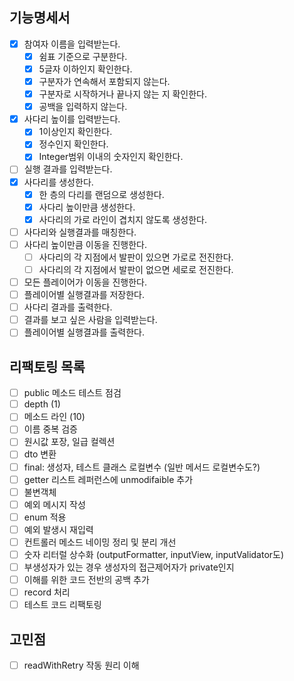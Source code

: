 ## 기능명세서
- [x] 참여자 이름을 입력받는다.
  - [x] 쉼표 기준으로 구분한다.
  - [x] 5글자 이하인지 확인한다.
  - [x] 구분자가 연속해서 포함되지 않는다.
  - [x] 구분자로 시작하거나 끝나지 않는 지 확인한다.
  - [x] 공백을 입력하지 않는다.
- [x] 사다리 높이를 입력받는다.
  - [x] 1이상인지 확인한다.
  - [x] 정수인지 확인한다.
  - [x] Integer범위 이내의 숫자인지 확인한다.
- [ ] 실행 결과를 입력받는다.
- [x] 사다리를 생성한다.
  - [X] 한 층의 다리를 랜덤으로 생성한다.
  - [x] 사다리 높이만큼 생성한다.
  - [x] 사다리의 가로 라인이 겹치지 않도록 생성한다.
- [ ] 사다리와 실행결과를 매칭한다.
- [ ] 사다리 높이만큼 이동을 진행한다.
  - [ ] 사다리의 각 지점에서 발판이 있으면 가로로 전진한다.
  - [ ] 사다리의 각 지점에서 발판이 없으면 세로로 전진한다.
- [ ] 모든 플레이어가 이동을 진행한다.
- [ ] 플레이어별 실행결과를 저장한다.
- [ ] 사다리 결과를 출력한다.
- [ ] 결과를 보고 싶은 사람을 입력받는다.
- [ ] 플레이어별 실행결과를 출력한다.

## 리팩토링 목록
- [ ] public 메소드 테스트 점검
- [ ] depth (1)
- [ ] 메소드 라인 (10)
- [ ] 이름 중복 검증
- [ ] 원시값 포장, 일급 컬렉션
- [ ] dto 변환
- [ ] final: 생성자, 테스트 클래스 로컬변수 (일반 메서드 로컬변수도?) 
- [ ] getter 리스트 레퍼런스에 unmodifaible 추가
- [ ] 불변객체
- [ ] 예외 메시지 작성
- [ ] enum 적용
- [ ] 예외 발생시 재입력
- [ ] 컨트롤러 메소드 네이밍 정리 및 분리 개선
- [ ] 숫자 리터럴 상수화 (outputFormatter, inputView, inputValidator도)
- [ ] 부생성자가 있는 경우 생성자의 접근제어자가 private인지
- [ ] 이해를 위한 코드 전반의 공백 추가
- [ ] record 처리
- [ ] 테스트 코드 리팩토링

## 고민점
- [ ] readWithRetry 작동 원리 이해